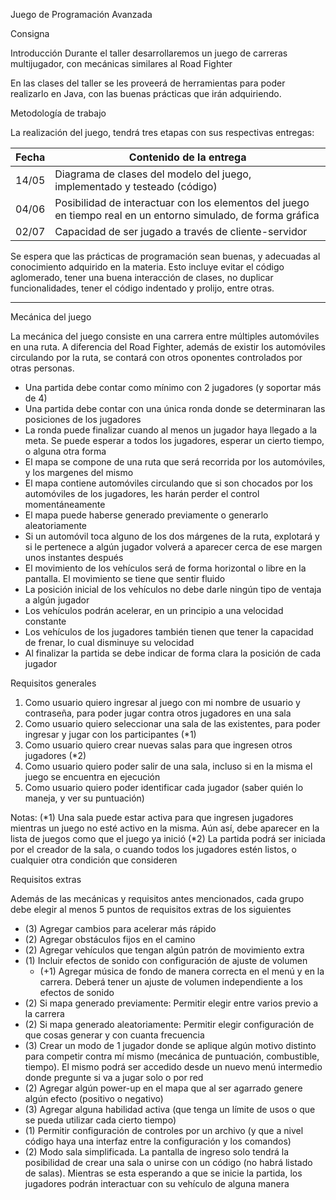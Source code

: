 Juego de Programación Avanzada

Consigna

Introducción
Durante el taller desarrollaremos un juego de carreras multijugador, con mecánicas similares al Road Fighter

En las clases del taller se les proveerá de herramientas para poder realizarlo en Java, con las buenas prácticas que irán adquiriendo.

Metodología de trabajo

La realización del juego, tendrá tres etapas con sus respectivas entregas:

| Fecha | Contenido de la entrega                                                                                        |
|-------|----------------------------------------------------------------------------------------------------------------|
| 14/05 | Diagrama de clases del modelo del juego, implementado y testeado (código)                                      |
| 04/06 | Posibilidad de interactuar con los elementos del juego en tiempo real en un entorno simulado, de forma gráfica |
| 02/07 | Capacidad de ser jugado a través de cliente-servidor                                                           |


Se espera que las prácticas de programación sean buenas, y adecuadas al conocimiento adquirido en la materia.
Esto incluye evitar el código aglomerado, tener una buena interacción de clases, no duplicar funcionalidades, tener el código indentado y prolijo, entre otras.


---

Mecánica del juego

La mecánica del juego consiste en una carrera entre múltiples automóviles en una ruta. A diferencia del Road Fighter, además de existir los automóviles circulando por la ruta, se contará con otros oponentes controlados por otras personas.
* Una partida debe contar como mínimo con 2 jugadores (y soportar más de 4)
* Una partida debe contar con una única ronda donde se determinaran las posiciones de los jugadores
* La ronda puede finalizar cuando al menos un jugador haya llegado a la meta. Se puede esperar a todos los jugadores, esperar un cierto tiempo, o alguna otra forma
* El mapa se compone de una ruta que será recorrida por los automóviles, y los margenes del mismo
* El mapa contiene automóviles circulando que si son chocados por los automóviles de los jugadores, les harán perder el control momentáneamente
* El mapa puede haberse generado previamente o generarlo aleatoriamente
* Si un automóvil toca alguno de los dos márgenes de la ruta, explotará y si le pertenece a algún jugador volverá a aparecer cerca de ese margen unos instantes después
* El movimiento de los vehículos será de forma horizontal o libre en la pantalla. El movimiento se tiene que sentir fluido
* La posición inicial de los vehículos no debe darle ningún tipo de ventaja a algún jugador
* Los vehículos podrán acelerar, en un principio a una velocidad constante
* Los vehículos de los jugadores también tienen que tener la capacidad de frenar, lo cual disminuye su velocidad
* Al finalizar la partida se debe indicar de forma clara la posición de cada jugador



Requisitos generales

1. Como usuario quiero ingresar al juego con mi nombre de usuario y contraseña, para poder jugar contra otros jugadores en una sala
2. Como usuario quiero seleccionar una sala de las existentes, para poder ingresar y jugar con los participantes (*1)
3. Como usuario quiero crear nuevas salas para que ingresen otros jugadores (*2)
4. Como usuario quiero poder salir de una sala, incluso si en la misma el juego se encuentra en ejecución
5. Como usuario quiero poder identificar cada jugador (saber quién lo maneja, y ver su puntuación)

Notas:
(*1) Una sala puede estar activa para que ingresen jugadores mientras un juego no esté activo en la misma. Aún así, debe aparecer en la lista de juegos como que el juego ya inició
(*2) La partida podrá ser iniciada por el creador de la sala, o cuando todos los jugadores estén listos, o cualquier otra condición que consideren


Requisitos extras

Además de las mecánicas y requisitos antes mencionados, cada grupo debe elegir al menos 5 puntos de requisitos extras de los siguientes
- (3) Agregar cambios para acelerar más rápido
- (2) Agregar obstáculos fijos en el camino
- (2) Agregar vehículos que tengan algún patrón de movimiento extra
- (1) Incluir efectos de sonido con configuración de ajuste de volumen
    - (+1) Agregar música de fondo de manera correcta en el menú y en la carrera. Deberá tener un ajuste de volumen independiente a los efectos de sonido
- (2) Si mapa generado previamente: Permitir elegir entre varios previo a la carrera
- (2) Si mapa generado aleatoriamente: Permitir elegir configuración de que cosas generar y con cuanta frecuencia 
- (3) Crear un modo de 1 jugador donde se aplique algún motivo distinto para competir contra mí mismo (mecánica de puntuación, combustible, tiempo). El mismo podrá ser accedido desde un nuevo menú intermedio donde pregunte si va a jugar solo o por red
- (2) Agregar algún power-up en el mapa que al ser agarrado genere algún efecto (positivo o negativo)
- (3) Agregar alguna habilidad activa (que tenga un límite de usos o que se pueda utilizar cada cierto tiempo)
- (1) Permitir configuración de controles por un archivo (y que a nivel código haya una interfaz entre la configuración y los comandos)
- (2) Modo sala simplificada. La pantalla de ingreso solo tendrá la posibilidad de crear una sala o unirse con un código (no habrá listado de salas). Mientras se esta esperando a que se inicie la partida, los jugadores podrán interactuar con su vehículo de alguna manera
